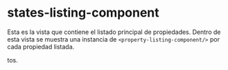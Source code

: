 # states-listing-component

Esta es la vista que contiene el listado principal de propiedades. Dentro de esta vista se muestra una instancia de `<property-listing-component/>` por cada propiedad listada.

tos.

